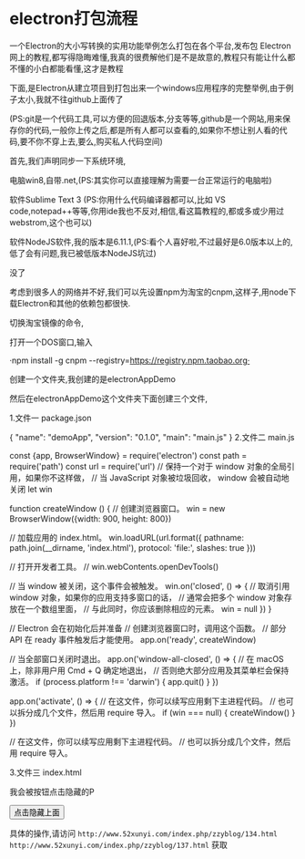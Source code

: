 # electron打包流程

一个Electron的大小写转换的实用功能举例怎么打包在各个平台,发布包
Electron网上的教程,都写得隐晦难懂,我真的很费解他们是不是故意的,教程只有能让什么都不懂的小白都能看懂,这才是教程

下面,是Electron从建立项目到打包出来一个windows应用程序的完整举例,由于例子太小,我就不往github上面传了

(PS:git是一个代码工具,可以方便的回退版本,分支等等,github是一个网站,用来保存你的代码,一般你上传之后,都是所有人都可以查看的,如果你不想让别人看的代码,要不你不穿上去,要么,购买私人代码空间)

首先,我们声明同步一下系统环境,

电脑win8,自带.net,(PS:其实你可以直接理解为需要一台正常运行的电脑啦)

软件Sublime Text 3  (PS:你用什么代码编译器都可以,比如 VS code,notepad++等等,你用ide我也不反对,相信,看这篇教程的,都或多或少用过webstrom,这个也可以)

软件NodeJS软件,我的版本是6.11.1,(PS:看个人喜好啦,不过最好是6.0版本以上的,低了会有问题,我已被低版本NodeJS坑过)

没了

考虑到很多人的网络并不好,我们可以先设置npm为淘宝的cnpm,这样子,用node下载Electron和其他的依赖包都很快.

切换淘宝镜像的命令,

打开一个DOS窗口,输入

·npm install -g cnpm --registry=https://registry.npm.taobao.org·

创建一个文件夹,我创建的是electronAppDemo

然后在electronAppDemo这个文件夹下面创建三个文件,

1.文件一    package.json

 {
 "name": "demoApp",
 "version": "0.1.0",
 "main": "main.js"
}
2.文件二 main.js

 const {app, BrowserWindow} = require('electron')
const path = require('path')
const url = require('url')
// 保持一个对于 window 对象的全局引用，如果你不这样做，
// 当 JavaScript 对象被垃圾回收， window 会被自动地关闭
let win

function createWindow () {
// 创建浏览器窗口。
win = new BrowserWindow({width: 900, height: 800})

// 加载应用的 index.html。
win.loadURL(url.format({
pathname: path.join(__dirname, 'index.html'),
protocol: 'file:',
slashes: true
}))

// 打开开发者工具。
// win.webContents.openDevTools()

// 当 window 被关闭，这个事件会被触发。
win.on('closed', () => {
// 取消引用 window 对象，如果你的应用支持多窗口的话，
// 通常会把多个 window 对象存放在一个数组里面，
// 与此同时，你应该删除相应的元素。
win = null
})
}

// Electron 会在初始化后并准备
// 创建浏览器窗口时，调用这个函数。
// 部分 API 在 ready 事件触发后才能使用。
app.on('ready', createWindow)

// 当全部窗口关闭时退出。
app.on('window-all-closed', () => {
// 在 macOS 上，除非用户用 Cmd + Q 确定地退出，
// 否则绝大部分应用及其菜单栏会保持激活。
if (process.platform !== 'darwin') {
app.quit()
}
})

app.on('activate', () => {
// 在这文件，你可以续写应用剩下主进程代码。
// 也可以拆分成几个文件，然后用 require 导入。
if (win === null) {
createWindow()
}
})

// 在这文件，你可以续写应用剩下主进程代码。
// 也可以拆分成几个文件，然后用 require 导入。

3.文件三 index.html 

 <!DOCTYPE html>
<html lang="en">
<head>
 <meta charset="UTF-8">
 <title>我是窗口显示的标题</title>
</head>
<body>
 <div>

<p>我会被按钮点击隐藏的P</p>
 <button>点击隐藏上面</button>

</div>
 <script>
 var p = document.getElementsByTagName("p")[0];
 var btn = document.getElementsByTagName("button")[0];
 btn.onclick = toggleP;
 var nextP = document.createElement("p");
 btn.parentNode.appendChild(nextP);
 var pText = p.innerText;
 function toggleP () {
 var that = this;

if("" !== p.innerText){
 p.innerHTML = "";
 
 nextP.innerHTML = "小提示:再次点击,P就会出现哦"; 
 
 }else {
 p.innerHTML = pText;
 nextP.innerHTML = ""; 
 }
 
 }
 </script>
</body>
</html>

具体的操作,请访问 
`http://www.52xunyi.com/index.php/zzyblog/134.html` 
`http://www.52xunyi.com/index.php/zzyblog/137.html`
获取
